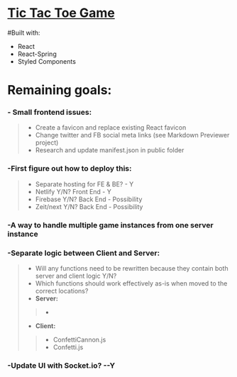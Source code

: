 # [Tic Tac Toe Game](https://gabester0.github.io/TicTacToe/)

#Built with:
 - React
 - React-Spring
 - Styled Components


# Remaining goals:

### - Small frontend issues:
> - Create a favicon and replace existing React favicon
> - Change twitter and FB social meta links (see Markdown Previewer project)
> - Research and update manifest.json in public folder

### -First figure out how to deploy this:
> - Separate hosting for FE & BE? - Y
> - Netlify Y/N? Front End - Y
> - Firebase Y/N? Back End - Possibility
> - Zeit/next Y/N? Back End - Possibility

### -A way to handle multiple game instances from one server instance

### -Separate logic between Client and Server:
> - Will any functions need to be rewritten because they contain both server and client logic Y/N?
> - Which functions should work effectively as-is when moved to the correct locations?
> - **Server:**
>> - 
> - **Client:**
>> - ConfettiCannon.js
>> - Confetti.js

### -Update UI with Socket.io? --Y